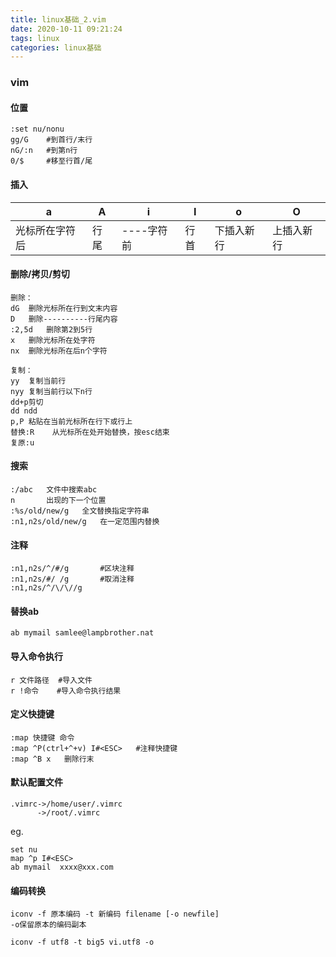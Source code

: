 ```yaml
---
title: linux基础_2.vim
date: 2020-10-11 09:21:24
tags: linux
categories: linux基础
---
```


### vim

#### 位置

```
:set nu/nonu
gg/G	#到首行/末行
nG/:n   #到第n行
0/$		#移至行首/尾
```

<!--more-->

#### 插入

| a              | A    | i          | I    | o          | O          |
| -------------- | ---- | ---------- | ---- | ---------- | ---------- |
| 光标所在字符后 | 行尾 | ----字符前 | 行首 | 下插入新行 | 上插入新行 |

#### 删除/拷贝/剪切

```
删除：
dG	删除光标所在行到文末内容
D	删除----------行尾内容
:2,5d	删除第2到5行
x	删除光标所在处字符
nx	删除光标所在后n个字符

复制：
yy	复制当前行
nyy	复制当前行以下n行
dd+p剪切
dd ndd
p,P	粘贴在当前光标所在行下或行上
替换:R	从光标所在处开始替换，按esc结束
复原:u
```

#### 搜索

```
:/abc	文件中搜索abc	
n		出现的下一个位置
:%s/old/new/g	全文替换指定字符串
:n1,n2s/old/new/g	在一定范围内替换
```

#### 注释

```
:n1,n2s/^/#/g		#区块注释
:n1,n2s/#/ /g		#取消注释
:n1,n2s/^/\/\//g
```

#### 替换ab

```
ab mymail samlee@lampbrother.nat
```

#### 导入命令执行

```
r 文件路径	#导入文件
r !命令	 #导入命令执行结果
```

#### 定义快捷键

```
:map 快捷键 命令
:map ^P(ctrl+^+v) I#<ESC>	#注释快捷键
:map ^B x	删除行末
```

#### 默认配置文件

```
.vimrc->/home/user/.vimrc
	  ->/root/.vimrc
```

eg.
```
set nu
map ^p I#<ESC>
ab mymail  xxxx@xxx.com
```

#### 编码转换

```
iconv -f 原本编码 -t 新编码 filename [-o newfile]
-o保留原本的编码副本

iconv -f utf8 -t big5 vi.utf8 -o 
```



